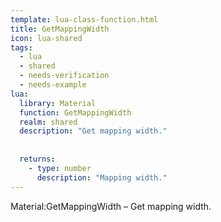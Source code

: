 ```yaml
---
template: lua-class-function.html
title: GetMappingWidth
icon: lua-shared
tags:
  - lua
  - shared
  - needs-verification
  - needs-example
lua:
  library: Material
  function: GetMappingWidth
  realm: shared
  description: "Get mapping width."
  
  
  returns:
    - type: number
      description: "Mapping width."
---
```


<div class="lua__search__keywords">
Material:GetMappingWidth &#x2013; Get mapping width.
</div>
